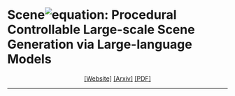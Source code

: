 # Scene![equation](https://latex.codecogs.com/svg.image?\LARGE&space;\mathcal{X}): Procedural Controllable Large-scale Scene Generation via Large-language Models
<div align="center">

[[Website]](https://mengqiworld.github.io/SceneX.github.io/)
[[Arxiv]]()
[[PDF]]()
_____________________________________________________________________

</div>

